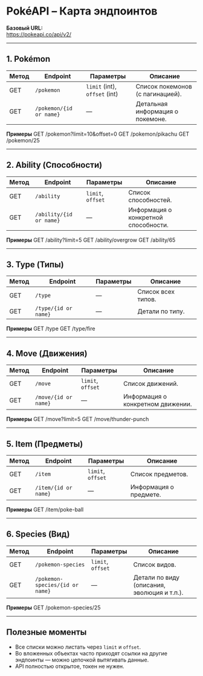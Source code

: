 # PokéAPI – Карта эндпоинтов

**Базовый URL:**  
https://pokeapi.co/api/v2/


---

## 1. Pokémon
| Метод | Endpoint                | Параметры                     | Описание |
|-------|-------------------------|-------------------------------|----------|
| GET | `/pokemon`              | `limit` (int), `offset` (int) | Список покемонов (с пагинацией). |
| GET | `/pokemon/{id or name}` | —                             | Детальная информация о покемоне. |

**Примеры**
GET /pokemon?limit=10&offset=0
GET /pokemon/pikachu
GET /pokemon/25

---

## 2. Ability (Способности)
| Метод | Endpoint | Параметры | Описание |
|-------|----------|-----------|----------|
| GET | `/ability` | `limit`, `offset` | Список способностей. |
| GET | `/ability/{id or name}` | — | Информация о конкретной способности. |

**Примеры**
GET /ability?limit=5
GET /ability/overgrow
GET /ability/65

---

## 3. Type (Типы)
| Метод | Endpoint | Параметры | Описание |
|-------|----------|-----------|----------|
| GET | `/type` | — | Список всех типов. |
| GET | `/type/{id or name}` | — | Детали по типу. |

**Примеры**
GET /type
GET /type/fire

---

## 4. Move (Движения)
| Метод | Endpoint | Параметры | Описание |
|-------|----------|-----------|----------|
| GET | `/move` | `limit`, `offset` | Список движений. |
| GET | `/move/{id or name}` | — | Информация о конкретном движении. |

**Примеры**
GET /move?limit=5
GET /move/thunder-punch

---

## 5. Item (Предметы)
| Метод | Endpoint | Параметры | Описание |
|-------|----------|-----------|----------|
| GET | `/item` | `limit`, `offset` | Список предметов. |
| GET | `/item/{id or name}` | — | Информация о предмете. |

**Примеры**
GET /item/poke-ball

---

## 6. Species (Вид)
| Метод | Endpoint | Параметры | Описание |
|-------|----------|-----------|----------|
| GET | `/pokemon-species` | `limit`, `offset` | Список видов. |
| GET | `/pokemon-species/{id or name}` | — | Детали по виду (описания, эволюция и т.п.). |

**Примеры**
GET /pokemon-species/25

---

## Полезные моменты
- Все списки можно листать через `limit` и `offset`.
- Во вложенных объектах часто приходят ссылки на другие эндпоинты — можно цепочкой вытягивать данные.
- API полностью открытое, токен не нужен.

